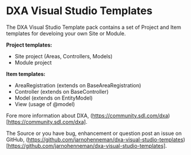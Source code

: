 # DXA Visual Studio Templates

The DXA Visual Studio Template pack contains a set of Project and Item templates for develoing your own Site or Module.

__Project templates:__

- Site project (Areas, Controllers, Models)
- Module project

__Item templates:__

- AreaRegistration (extends on BaseAreaRegistration)
- Controller (extends on BaseController)
- Model (extends on EntityModel)
- View (usage of @model)

Fore more information about DXA, (https://community.sdl.com/dxa)[https://community.sdl.com/dxa].

The Source or you have bug, enhancement or question post an issue on GitHub, (https://github.com/jarnohenneman/dxa-visual-studio-templates)[https://github.com/jarnohenneman/dxa-visual-studio-templates].
